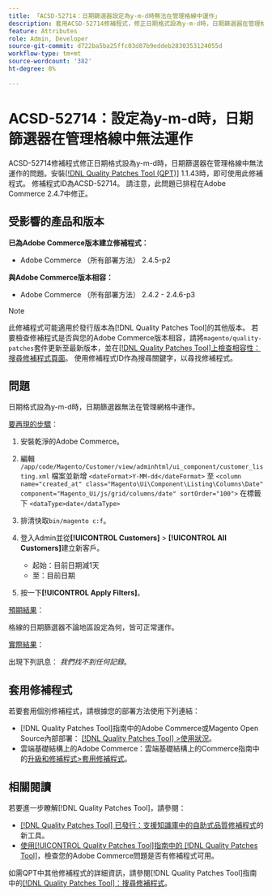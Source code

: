 ```yaml
---
title: 「ACSD-52714：日期篩選器設定為y-m-d時無法在管理格線中運作」
description: 套用ACSD-52714修補程式，修正日期格式設為y-m-d時，日期篩選器在管理格線中無法運作的Adobe Commerce問題。
feature: Attributes
role: Admin, Developer
source-git-commit: d722ba5ba25ffc03d87b9eddeb2830353124055d
workflow-type: tm+mt
source-wordcount: '382'
ht-degree: 0%

---
```


# ACSD-52714：設定為y-m-d時，日期篩選器在管理格線中無法運作

ACSD-52714修補程式修正日期格式設為y-m-d時，日期篩選器在管理格線中無法運作的問題。安裝[[!DNL Quality Patches Tool (QPT)]](https://experienceleague.adobe.com/en/docs/commerce-knowledge-base/kb/announcements/commerce-announcements/magento-quality-patches-released-new-tool-to-self-serve-quality-patches) 1.1.43時，即可使用此修補程式。 修補程式ID為ACSD-52714。 請注意，此問題已排程在Adobe Commerce 2.4.7中修正。

## 受影響的產品和版本

**已為Adobe Commerce版本建立修補程式：**

* Adobe Commerce （所有部署方法） 2.4.5-p2

**與Adobe Commerce版本相容：**

* Adobe Commerce （所有部署方法） 2.4.2 - 2.4.6-p3

>[!NOTE]
>
>此修補程式可能適用於發行版本為[!DNL Quality Patches Tool]的其他版本。 若要檢查修補程式是否與您的Adobe Commerce版本相容，請將`magento/quality-patches`套件更新至最新版本，並在[[!DNL Quality Patches Tool]上檢查相容性：搜尋修補程式頁面](https://experienceleague.adobe.com/tools/commerce-quality-patches/index.html)。 使用修補程式ID作為搜尋關鍵字，以尋找修補程式。

## 問題

日期格式設為y-m-d時，日期篩選器無法在管理網格中運作。

<u>要再現的步驟</u>：

1. 安裝乾淨的Adobe Commerce。
1. 編輯
   `/app/code/Magento/Customer/view/adminhtml/ui_component/customer_listing.xml`
檔案並新增
   `<dateFormat>Y-MM-dd</dateFormat>`
至
   `<column name="created_at" class="Magento\Ui\Component\Listing\Columns\Date" component="Magento_Ui/js/grid/columns/date" sortOrder="100">`
在標籤下
   `<dataType>date</dataType>`

1. 排清快取`bin/magento c:f`。
1. 登入Admin並從&#x200B;**[!UICONTROL Customers]** > **[!UICONTROL All Customers]**&#x200B;建立新客戶。

   * 起始：目前日期減1天
   * 至：目前日期

1. 按一下&#x200B;**[!UICONTROL Apply Filters]**。

<u>預期結果</u>：

格線的日期篩選器不論地區設定為何，皆可正常運作。

<u>實際結果</u>：

出現下列訊息： *我們找不到任何記錄*。

## 套用修補程式

若要套用個別修補程式，請根據您的部署方法使用下列連結：

* [!DNL Quality Patches Tool]指南中的Adobe Commerce或Magento Open Source內部部署： [[!DNL Quality Patches Tool] >使用狀況](https://experienceleague.adobe.com/docs/commerce-operations/tools/quality-patches-tool/usage.html)。
* 雲端基礎結構上的Adobe Commerce：雲端基礎結構上的Commerce指南中的[升級和修補程式>套用修補程式](https://experienceleague.adobe.com/docs/commerce-cloud-service/user-guide/develop/upgrade/apply-patches.html)。

## 相關閱讀

若要進一步瞭解[!DNL Quality Patches Tool]，請參閱：

* [[!DNL Quality Patches Tool] 已發行：支援知識庫中的自助式品質修補程式](https://experienceleague.adobe.com/en/docs/commerce-knowledge-base/kb/announcements/commerce-announcements/magento-quality-patches-released-new-tool-to-self-serve-quality-patches)的新工具。
* [使用[!UICONTROL Quality Patches Tool]指南中的 [!DNL Quality Patches Tool]](/help/tools/quality-patches-tool/patches-available-in-qpt/check-patch-for-magento-issue-with-magento-quality-patches.md)，檢查您的Adobe Commerce問題是否有修補程式可用。


如需QPT中其他修補程式的詳細資訊，請參閱[!DNL Quality Patches Tool]指南中的[[!DNL Quality Patches Tool]：搜尋修補程式](https://experienceleague.adobe.com/tools/commerce-quality-patches/index.html)。
